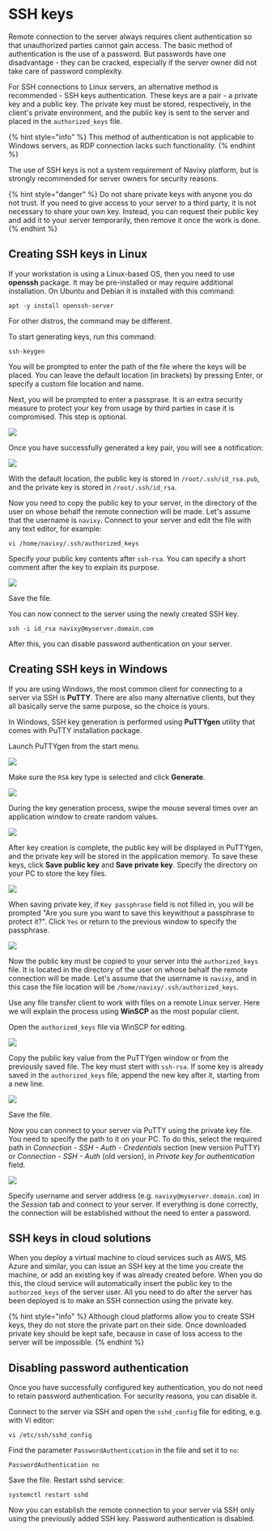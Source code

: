 # SSH keys

Remote connection to the server always requires client authentication so that unauthorized parties cannot gain access. The basic method of authentication is the use of a password. But passwords have one disadvantage - they can be cracked, especially if the server owner did not take care of password complexity.

For SSH connections to Linux servers, an alternative method is recommended - SSH keys authentication. These keys are a pair - a private key and a public key. The private key must be stored, respectively, in the client's private environment, and the public key is sent to the server and placed in the `authorized_keys` file.

{% hint style="info" %}
This method of authentication is not applicable to Windows servers, as RDP connection lacks such functionality.
{% endhint %}

The use of SSH keys is not a system requirement of Navixy platform, but is strongly recommended for server owners for security reasons.

{% hint style="danger" %}
Do not share private keys with anyone you do not trust. If you need to give access to your server to a third party, it is not necessary to share your own key. Instead, you can request their public key and add it to your server temporarily, then remove it once the work is done.
{% endhint %}

## Creating SSH keys in Linux

If your workstation is using a Linux-based OS, then you need to use **openssh** package. It may be pre-installed or may require additional installation. On Ubuntu and Debian it is installed with this command:

```
apt -y install openssh-server
```

For other distros, the command may be different.

To start generating keys, run this command:

```
ssh-keygen
```

You will be prompted to enter the path of the file where the keys will be placed. You can leave the default location (in brackets) by pressing Enter, or specify a custom file location and name.

Next, you will be prompted to enter a passprase. It is an extra security measure to protect your key from usage by third parties in case it is compromised. This step is optional.

![](../../../../on-premise/on-premise/maintenance/server-credentials/attachments/image-20240214-122034.png)

Once you have successfully generated a key pair, you will see a notification:

![](../../../../on-premise/on-premise/maintenance/server-credentials/attachments/image-20240214-122134.png)

With the default location, the public key is stored in `/root/.ssh/id_rsa.pub`, and the private key is stored in `/root/.ssh/id_rsa`.

Now you need to copy the public key to your server, in the directory of the user on whose behalf the remote connection will be made. Let's assume that the username is `navixy`. Connect to your server and edit the file with any text editor, for example:

```
vi /home/navixy/.ssh/authorized_keys
```

Specify your public key contents after `ssh-rsa`. You can specify a short comment after the key to explain its purpose.

![](../../../../on-premise/on-premise/maintenance/server-credentials/attachments/image-20240214-124130.png)

Save the file.

You can now connect to the server using the newly created SSH key.

```
ssh -i id_rsa navixy@myserver.domain.com
```

After this, you can disable password authentication on your server.

## Creating SSH keys in Windows

If you are using Windows, the most common client for connecting to a server via SSH is **PuTTY**. There are also many alternative clients, but they all basically serve the same purpose, so the choice is yours.

In Windows, SSH key generation is performed using **PuTTYgen** utility that comes with PuTTY installation package.

Launch PuTTYgen from the start menu.

![](../../../../on-premise/on-premise/maintenance/server-credentials/attachments/image-20240215-124950.png)

Make sure the `RSA` key type is selected and click **Generate**.

![](../../../../on-premise/on-premise/maintenance/server-credentials/attachments/image-20240215-125643.png)

During the key generation process, swipe the mouse several times over an application window to create random values.

![](../../../../on-premise/on-premise/maintenance/server-credentials/attachments/image-20240215-125204.png)

After key creation is complete, the public key will be displayed in PuTTYgen, and the private key will be stored in the application memory. To save these keys, click **Save public key** and **Save private key**. Specify the directory on your PC to store the key files.

![](../../../../on-premise/on-premise/maintenance/server-credentials/attachments/image-20240215-133332.png)

When saving private key, if `Key passphrase` field is not filled in, you will be prompted "Are you sure you want to save this keywithout a passphrase to protect it?". Click `Yes` or return to the previous window to specify the passphrase.

![](../../../../on-premise/on-premise/maintenance/server-credentials/attachments/image-20240215-133546.png)

Now the public key must be copied to your server into the `authorized_keys` file. It is located in the directory of the user on whose behalf the remote connection will be made. Let's assume that the username is `navixy`, and in this case the file location will be `/home/navixy/.ssh/authorized_keys`.

Use any file transfer client to work with files on a remote Linux server. Here we will explain the process using **WinSCP** as the most popular client.

Open the `authorized_keys` file via WinSCP for editing.

![](../../../../on-premise/on-premise/maintenance/server-credentials/attachments/image-20240215-140635.png)

Copy the public key value from the PuTTYgen window or from the previously saved file. The key must stert with `ssh-rsa`. If some key is already saved in the `authorized_keys` file, append the new key after it, starting from a new line.

![](../../../../on-premise/on-premise/maintenance/server-credentials/attachments/image-20240215-141101.png)

Save the file.

Now you can connect to your server via PuTTY using the private key file. You need to specify the path to it on your PC. To do this, select the required path in _Connection - SSH - Auth - Credentials_ section (new version PuTTY) or _Connection - SSH - Auth_ (old version), in _Private key for authentication_ field.

![](../../../../on-premise/on-premise/maintenance/server-credentials/attachments/image-20240215-143917.png)

Specify username and server address (e.g. `navixy@myserver.domain.com`) in the _Session_ tab and connect to your server. If everything is done correctly, the connection will be established without the need to enter a password.

## SSH keys in cloud solutions

When you deploy a virtual machine to cloud services such as AWS, MS Azure and similar, you can issue an SSH key at the time you create the machine, or add an existing key if was already created before. When you do this, the cloud service will automatically insert the public key to the `authorzed_keys` of the server user. All you need to do after the server has been deployed is to make an SSH connection using the private key.

{% hint style="info" %}
Although cloud platforms allow you to create SSH keys, they do not store the private part on their side. Once downloaded private key should be kept safe, because in case of loss access to the server will be impossible.
{% endhint %}

## Disabling password authentication

Once you have successfully configured key authentication, you do not need to retain password authentication. For security reasons, you can disable it.

Connect to the server via SSH and open the `sshd_config` file for editing, e.g. with Vi editor:

```
vi /etc/ssh/sshd_config
```

Find the parameter `PasswordAuthentication` in the file and set it to `no`:

```
PasswordAuthentication no
```

Save the file. Restart sshd service:

```
systemctl restart sshd
```

Now you can establish the remote connection to your server via SSH only using the previously added SSH key. Password authentication is disabled.
